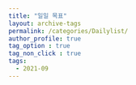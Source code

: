 ```yaml
---
title: "일일 목표"
layout: archive-tags
permalink: /categories/Dailylist/
author_profile: true
tag_option : true
tag_non_click : true
tags:
  - 2021-09
---
```






